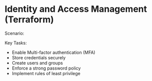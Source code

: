 # Identity and Access Management (Terraform)

Scenario:




Key Tasks:

- Enable Multi-factor authentication (MFA)
- Store credentials securely 
- Create users and groups
- Enforce a strong password policy 
- Implement rules of least privilege 
